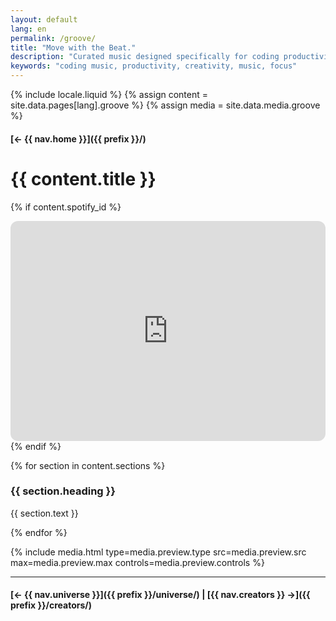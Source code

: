 ```yaml
---
layout: default
lang: en
permalink: /groove/
title: "Move with the Beat."
description: "Curated music designed specifically for coding productivity and creative focus. Enhance your workflow with rhythm."
keywords: "coding music, productivity, creativity, music, focus"
---
```


{% include locale.liquid %}
{% assign content = site.data.pages[lang].groove %}
{% assign media = site.data.media.groove %}

#### [← {{ nav.home }}]({{ prefix }}/)

# {{ content.title }}

{% if content.spotify_id %}
  <div class="spotify-embed">
    <iframe
      data-testid="embed-iframe"
      style="border-radius:12px"
      src="https://open.spotify.com/embed/album/{{ content.spotify_id }}?utm_source=generator&theme=0"
      width="100%"
      height="352"
      frameborder="0"
      allowfullscreen
      allow="autoplay; clipboard-write; encrypted-media; fullscreen; picture-in-picture"
      loading="lazy">
    </iframe>
  </div>
{% endif %}

{% for section in content.sections %}
### {{ section.heading }}
{{ section.text }}

{% endfor %}

{% include media.html
  type=media.preview.type
  src=media.preview.src
  max=media.preview.max
  controls=media.preview.controls
%}

---

#### [← {{ nav.universe }}]({{ prefix }}/universe/) | [{{ nav.creators }} →]({{ prefix }}/creators/)
